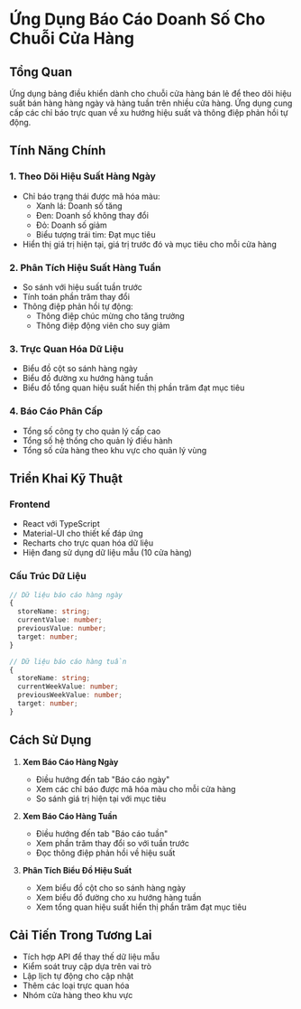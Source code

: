 # Ứng Dụng Báo Cáo Doanh Số Cho Chuỗi Cửa Hàng

## Tổng Quan
Ứng dụng bảng điều khiển dành cho chuỗi cửa hàng bán lẻ để theo dõi hiệu suất bán hàng hàng ngày và hàng tuần trên nhiều cửa hàng. Ứng dụng cung cấp các chỉ báo trực quan về xu hướng hiệu suất và thông điệp phản hồi tự động.

## Tính Năng Chính

### 1. Theo Dõi Hiệu Suất Hàng Ngày
- Chỉ báo trạng thái được mã hóa màu:
  - Xanh lá: Doanh số tăng
  - Đen: Doanh số không thay đổi
  - Đỏ: Doanh số giảm
  - Biểu tượng trái tim: Đạt mục tiêu
- Hiển thị giá trị hiện tại, giá trị trước đó và mục tiêu cho mỗi cửa hàng

### 2. Phân Tích Hiệu Suất Hàng Tuần
- So sánh với hiệu suất tuần trước
- Tính toán phần trăm thay đổi
- Thông điệp phản hồi tự động:
  - Thông điệp chúc mừng cho tăng trưởng
  - Thông điệp động viên cho suy giảm

### 3. Trực Quan Hóa Dữ Liệu
- Biểu đồ cột so sánh hàng ngày
- Biểu đồ đường xu hướng hàng tuần
- Biểu đồ tổng quan hiệu suất hiển thị phần trăm đạt mục tiêu

### 4. Báo Cáo Phân Cấp
- Tổng số công ty cho quản lý cấp cao
- Tổng số hệ thống cho quản lý điều hành
- Tổng số cửa hàng theo khu vực cho quản lý vùng

## Triển Khai Kỹ Thuật

### Frontend
- React với TypeScript
- Material-UI cho thiết kế đáp ứng
- Recharts cho trực quan hóa dữ liệu
- Hiện đang sử dụng dữ liệu mẫu (10 cửa hàng)

### Cấu Trúc Dữ Liệu
```typescript
// Dữ liệu báo cáo hàng ngày
{
  storeName: string;
  currentValue: number;
  previousValue: number;
  target: number;
}

// Dữ liệu báo cáo hàng tuần
{
  storeName: string;
  currentWeekValue: number;
  previousWeekValue: number;
  target: number;
}
```

## Cách Sử Dụng

1. **Xem Báo Cáo Hàng Ngày**
   - Điều hướng đến tab "Báo cáo ngày"
   - Xem các chỉ báo được mã hóa màu cho mỗi cửa hàng
   - So sánh giá trị hiện tại với mục tiêu

2. **Xem Báo Cáo Hàng Tuần**
   - Điều hướng đến tab "Báo cáo tuần"
   - Xem phần trăm thay đổi so với tuần trước
   - Đọc thông điệp phản hồi về hiệu suất

3. **Phân Tích Biểu Đồ Hiệu Suất**
   - Xem biểu đồ cột cho so sánh hàng ngày
   - Xem biểu đồ đường cho xu hướng hàng tuần
   - Xem tổng quan hiệu suất hiển thị phần trăm đạt mục tiêu

## Cải Tiến Trong Tương Lai
- Tích hợp API để thay thế dữ liệu mẫu
- Kiểm soát truy cập dựa trên vai trò
- Lập lịch tự động cho cập nhật
- Thêm các loại trực quan hóa
- Nhóm cửa hàng theo khu vực 